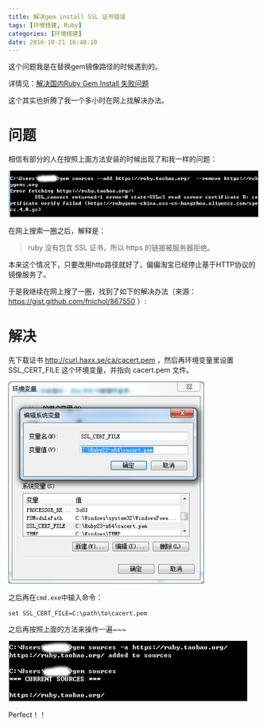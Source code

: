 ```yaml
---
title: 解决gem install SSL 证书错误
tags: [环境搭建, Ruby]
categories: [环境搭建]
date: 2016-10-21 16:40:10
---
```


这个问题我是在替换gem镜像路径的时候遇到的。

详情见：[解决国内Ruby Gem Install 失败问题](http://blog2.pierrothall.com/2016/10/21/%E8%A7%A3%E5%86%B3%E5%9B%BD%E5%86%85Ruby-Gem-Install-%E5%A4%B1%E8%B4%A5%E9%97%AE%E9%A2%98/)

这个其实也折腾了我一个多小时在网上找解决办法。
# 问题
相信有部分的人在按照上面方法安装的时候出现了和我一样的问题：

![](/images/QQ截图20160413163537.png)

在网上搜索一圈之后，解释是：
> ruby 没有包含 SSL 证书，所以 https 的链接被服务器拒绝。

本来这个情况下，只要改用http路径就好了，偏偏淘宝已经停止基于HTTP协议的镜像服务了。

于是我继续在网上搜了一圈，找到了如下的解决办法（来源：https://gist.github.com/fnichol/867550 ）:
# 解决
先下载证书 http://curl.haxx.se/ca/cacert.pem ，然后再环境变量里设置 SSL_CERT_FILE 这个环境变量，并指向 cacert.pem 文件。

![](/images/QQ截图20160413165101.png)

之后再在`cmd.exe`中输入命令：

```
set SSL_CERT_FILE=C:\path\to\cacert.pem
```
之后再按照上面的方法来操作一遍~~~

![](/images/QQ截图20160413165633.png)

Perfect！！